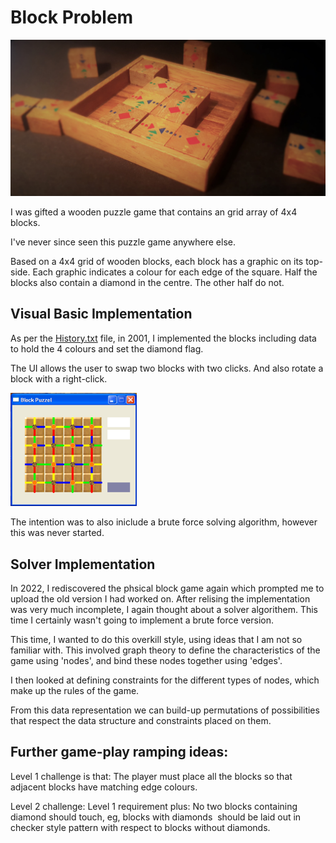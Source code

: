 # Block Problem

<img src="./doc/photo.jpg">

I was gifted a wooden puzzle game that contains an grid array of 4x4 blocks.

I've never since seen this puzzle game anywhere else.

Based on a 4x4 grid of wooden blocks, each block has a graphic on its top-side.
Each graphic indicates a colour for each edge of the square.
Half the blocks also contain a diamond in the centre. The other half do not.


## Visual Basic Implementation

As per the [History.txt](./docs/History.txt) file, in 2001, I implemented the blocks including data to hold the 4 colours and set the diamond flag.

The UI allows the user to swap two blocks with two clicks. And also rotate a block with a right-click.

<img src="./doc/vb6.png" width="40%">

The intention was to also iniclude a brute force solving algorithm, however this was never started.

## Solver Implementation

In 2022, I rediscovered the phsical block game again which prompted me to upload the old version I had worked on. After relising the implementation was very much incomplete, I again thought about a solver algorithem. This time I certainly wasn't going to implement a brute force version.

This time, I wanted to do this overkill style, using ideas that I am not so familiar with. This involved graph theory to define the characteristics of the game using 'nodes', and bind these nodes together using 'edges'.

I then looked at defining constraints for the different types of nodes, which make up the rules of the game.

From this data representation we can build-up permutations of possibilities that respect the data structure and constraints placed on them.


## Further game-play ramping ideas:

Level 1 challenge is that:
The player must place all the blocks so that adjacent blocks have matching edge colours.

Level 2 challenge:
Level 1 requirement plus:
No two blocks containing diamond should touch, eg, blocks with diamonds  should be laid out
in checker style pattern with respect to blocks without diamonds.